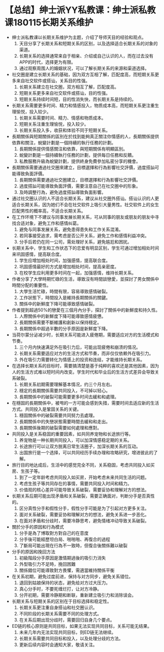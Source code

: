 # 【总结】绅士派YY私教课：绅士派私教课180115长期关系维护

-   绅士派私教课以长期关系维护为主题，介绍了导师天目的经验和观点。
    1.  天目分享了长期关系和短期关系的区别，以及选择适合长期关系的对象的渠道。
    2.  长期关系的选择通常来自于相亲、介绍或自己认识的人，而在过去没有APP的时代，选择更为有限。
    3.  通过观察周围人的婚姻状况，可以了解长期关系的来源和渠道选择。
-   社交圈是建立长期关系的基础，因为双方互相了解，匹配度高，而短期关系更多来自社交软件或搭讪，关系目的性强。
    1.  长期关系建立在社交圈，双方相互了解，匹配度高。
    2.  短期关系更多来自社交软件或搭讪，目的性强。
    3.  短期关系持续时间短，目的性消失快，而长期关系是持续的。
-   长期关系需要更多时间、精力和情感投入，物质成本高，而短期关系更注重生理愉悦，投入较少。
    1.  长期关系需要时间、精力、情感和物质成本。
    2.  短期关系注重生理愉悦，投入较少。
    3.  长期关系投入多，收获和体验不同于短期关系。
-   長期關係與短期關係的區別在於找到能夠真正關注你情感的人，長期關係提供依靠和關注，蛻變計劃是一個持續的執行任務的計劃。
    1.  長期關係提供情感關注和依靠，與短期關係有明顯區別。
    2.  蛻變計劃是一個持續執行任務的計劃，提供每日任務和反饋。
    3.  私教服務升級為蛻變計劃，提供終身免費參加私密分享的機會。
-   長期關係需要通過社交圈來建立，目標選擇和行為影響社交評價，過度搭訕可能導致負面評價。
    1.  長期關係需要通過社交圈建立，目標選擇和行為影響社交評價。
    2.  過度搭訕可能導致負面評價，需要注意自己在社交圈中的形象。
    3.  及時調整行為，避免過度搭訕導致負面影響。
-   通过社交圈认识的人不适合长期关系，建议从社交圈外搭讪。搭讪认识的人更适合长期关系，因为她们不会在社交软件上吸引大量男性。社交软件上的女生匹配男性的概率高，不适合长期关系。
-   在工作环境下不建议与同事发展长期关系，可从同事的朋友或朋友的朋友中寻找合适对象，避免工作和感情纠葛。
    1.  避免与同事发展关系，避免患得患失和工作关系混淆。
    2.  若同事接受追求，需考虑是否公开关系，避免工作和感情利益冲突。
    3.  分手后若仍在同一公司，需处理好关系，避免尴尬和困扰。
-   长期关系中，学生和工作状态下的恋爱有明显区别，学生可通过增加相处时间来巩固感情，提高联合度。
    1.  学生应增加相处时间，加强感情，提高联合度。
    2.  巩固感情最好的方式是增加相处时间，提高亲密度。
    3.  在校学生应利用更多时间在一起，加强感情，维持长期关系。
-   作者分享了大學時期忙碌的生活，導致沒有時間談戀愛，並探討了男女關係中時間分配的重要性。
    1.  大學生活忙碌，時間有限，容易導致感情破裂。
    2.  工作狀態下，時間投入是維持長期關係的關鍵。
    3.  關係中的新鮮度下降可能導致感情破裂。
-   作者提到超過50%的戀愛在三個月內分手，探討了關係中的新鮮度和持久性。
    1.  人際關係中的新鮮度下降可能導致感情疲憊。
    2.  長期關係需要不斷維護和創新以保持穩定。
    3.  長期關係中超過半數的分手原因是新鮮度下降。
-   当荷尔蒙分泌减少时，长期关系可能进入疲倦期，需要适应对方的生活模式和节奏。
    1.  三个月内快速满足外在吸引力后，可能出现疲倦和崩溃的情况。
    2.  长期关系需要适应对方的生活方式和节奏，而非仅仅依赖外在吸引力。
    3.  外在吸引力需要转化为情感上的投资和连结，才能维持长期关系。
-   在选择长期关系的目标时，需要搞清楚是基于纯粹的喜欢还是其他因素，因为人的生活方式难以短时间内改变。学生时代和毕业后的生活方式差异会导致关系破裂。
    1.  长期关系初期需要理解基本情况，约三个月左右。
    2.  穩定的長期關係需要共同投入，不可掉以轻心。
    3.  長期關係中的破裂可能需要更多时间去緩和和處理。
-   在穩固的長期關係中，被甩的一方可能会感到失措，需要时间去适应新的生活方式。共同投入是鞏固关系的关键。
    1.  穩固關係中的破裂需要共同努力去處理。
    2.  長期關係中的失戀狀態需要時間去緩和和走出。
    3.  長期關係後期的破裂需要如何處理和應對。
-   共同投入是关系稳固的重要因素，如共同养宠物和长途旅行等。
    1.  养宠物是一种长期共同投入，可以加深情感稳定期的关系。
    2.  长途旅行可以让双方脱离日常生活圈子，加深长期关系的互动。
    3.  出国旅行是一个选择，可以共同经历手续办理和攻略研究，增进彼此的了解。
-   旅行目的地达成后，生活中的感觉完全不同，关系稳固，考虑共同投入如买房、生孩子等。
    1.  到了一定年龄考虑共同投入如买房，开始考虑未来共同生活的问题。
    2.  考虑生孩子等共同存在的事情，需要共同投入时间和精力。
    3.  价值观的核心差异可能导致关系破裂，需要妥协和理解对方的想法。
-   长期关系后期可能出现矛盾和关系破裂，需要正确面对，判断分手是否真性的。
    1.  区分真性分手和假性分手，假性分手可能是为了引起对方更多关注。
    2.  面对关系破裂，需要妥协和理解对方的想法，避免关系进一步恶化。
    3.  在面对矛盾和分歧时，需要冷静思考，避免情绪冲动导致关系破裂。
-   關於分手的原因和行為模式
    1.  分手是為了博取對方對自己的在意度
    2.  分手後可能經歷坦白局、啪啪啪、再復合的過程
    3.  了斷局可能出現在行為不一致時，但復合後關係難以破裂
-   分手的原因和挽回方法
    1.  初級階段分手原因是激情期過後的吸引力消失
    2.  外型吸引力不足時，挽回困難
    3.  關係錯位可能導致對方畏懼，需適當維持關係平衡
-   在关系初期，避免过度前进，保持与对方同步，避免关系错位。
    1.  退回到姑娘保持的状态，避免给对方过大压力。
    2.  真心分手时，不要死缠烂打，让对方冷静。
    3.  分开初期，需要冷静期和断联，重新建立吸引力和消除误会。
-   长期关系与短期关系的区别在于目标选择和稳定性。
    1.  长期关系更注重自身搭讪和社交圈认识。
    2.  不同阶段的长期关系需要不同的处理方式。
    3.  在关系后期出现分歧时，需要回归自身几个要点。
-   ED链的核心原则是共同目标，如果无法实现共同目标，关系可能无结果。
    1.  未来几年内无法实现共同目标，则ED链无法继续。
    2.  长期关系需要共同目标和投入，以及处理分歧的方法。
    3.  更新后续内容时会通知大家，敬请关注。